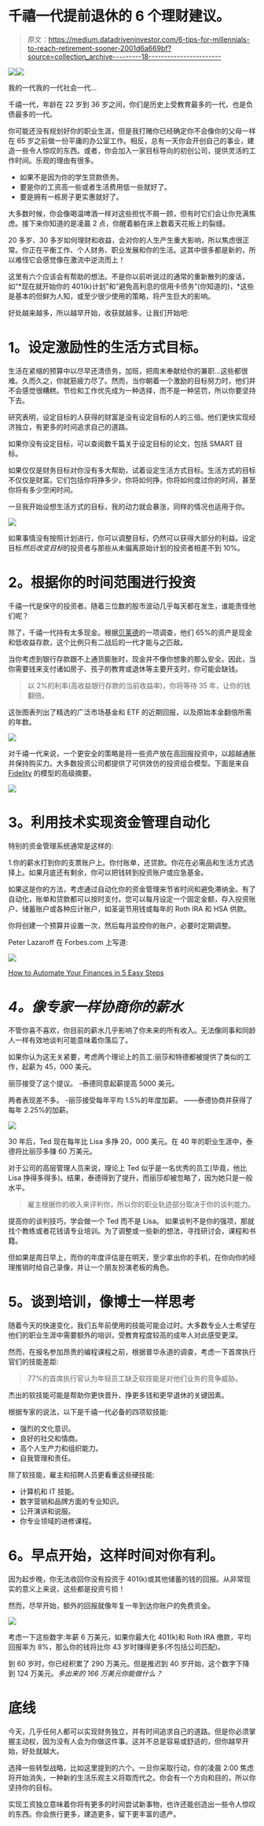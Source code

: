 # 千禧一代提前退休的 6 个理财建议。

> 原文：<https://medium.datadriveninvestor.com/6-tips-for-millennials-to-reach-retirement-sooner-2001d6a669bf?source=collection_archive---------18----------------------->

[![](img/0d34122e25297f1c17c97cf0d0406261.png)](http://www.track.datadriveninvestor.com/181206BYellow)![](img/4657aaaa1a7b2ed93a8885c50cec937f.png)

我的一代我的一代社会一代…

千禧一代，年龄在 22 岁到 36 岁之间，你们是历史上受教育最多的一代，也是负债最多的一代。

你可能还没有规划好你的职业生涯，但是我打赌你已经确定你不会像你的父母一样在 65 岁之前做一份平庸的办公室工作。相反，总有一天你会开创自己的事业，建造一些令人惊叹的东西。或者，你会加入一家目标导向的初创公司，提供灵活的工作时间。乐观的理由有很多。

*   如果不是因为你的学生贷款债务。
*   要是你的工资高一些或者生活费用低一些就好了。
*   要是拥有一栋房子更实惠就好了。

大多数时候，你会像喝温啤酒一样对这些担忧不屑一顾，但有时它们会让你充满焦虑。接下来你知道的是凌晨 2 点，你醒着躺在床上数着天花板上的裂缝。

20 多岁、30 多岁如何理财和收益，会对你的人生产生重大影响，所以焦虑很正常。你正在平衡工作、个人财务、职业发展和你的生活。这其中很多都是新的，所以难怪它会感觉像在激流中逆流而上！

这里有六个应该会有帮助的想法。不是你以前听说过的通常的重新散列的废话，如“*现在就开始你的 401(k)计划”和“避免高利息的信用卡债务”(你知道的)，*这些是基本的但鲜为人知，或至少很少使用的策略，将产生巨大的影响。

好处越来越多，所以越早开始，收获就越多。让我们开始吧:

# **1。设定激励性的生活方式目标。**

生活在紧缩的预算中以尽早还清债务，加班，把周末奉献给你的兼职…这些都很难。久而久之，你就筋疲力尽了。然而，当你朝着一个激励的目标努力时，他们并不会感觉很糟糕。节俭和工作优先成为一种选择，而不是一种惩罚，所以你要坚持下去。

研究表明，设定目标的人获得的财富是没有设定目标的人的三倍。他们更快实现经济独立，有更多的时间追求自己的道路。

如果你没有设定目标，可以查阅数千篇关于设定目标的论文，包括 SMART 目标。

如果仅仅是财务目标对你没有多大帮助，试着设定生活方式目标。生活方式的目标不仅仅是财富。它们包括你将挣多少，你将如何挣，你将如何度过你的时间，甚至你将有多少空闲时间。

一旦我开始设想生活方式的目标，我的动力就会暴涨，同样的情况也适用于你。

![](img/4cde9bf992139cbd0050a8f5b65c1e88.png)

如果事情没有按照计划进行，你可以调整目标，仍然可以获得大部分的利益。设定目标*然后改变目标*的投资者与那些从未偏离原始计划的投资者相差不到 10%。

# **2。根据你的时间范围进行投资**

千禧一代是保守的投资者。随着三位数的股市波动几乎每天都在发生，谁能责怪他们呢？

除了，千禧一代持有太多现金。根据[贝莱德](https://www.blackrock.com/investing/insights/investor-pulse)的一项调查，他们 65%的资产是现金和低收益存款，这个比例只有二战后的一代才能与之匹敌。

当你考虑到银行存款跟不上通货膨胀时，现金并不像你想象的那么安全。因此，当你需要钱来支付诸如房子、孩子的教育或退休等主要开支时，你可能会缺钱。

> 以 2%的利率(高收益银行存款的当前收益率)，你将等待 35 年，让你的钱翻倍。

这张图表列出了精选的广泛市场基金和 ETF 的近期回报，以及原始本金翻倍所需的年数。

![](img/9c6718af173cf35e5f7a5cf5fc11bebd.png)

对千禧一代来说，一个更安全的策略是将一些资产放在高回报投资中，以超越通胀并保持购买力。大多数投资公司都提供了可供效仿的投资组合模型。下面是来自 [Fidelity](https://www.fidelity.com/mutual-funds/fidelity-fund-portfolios/overview) 的模型的高级摘要。

![](img/d6d2ae74408b1dbafcbe3db2a2e88232.png)

# **3。利用技术实现资金管理自动化**

特别的资金管理系统通常是这样的:

1.你的薪水打到你的支票账户上。你付账单，还贷款。你花在必需品和生活方式选择上。如果月底还有剩余，你可以把钱转到投资账户或应急基金。

如果这是你的方法，考虑通过自动化你的资金管理来节省时间和避免滞纳金。有了自动化，账单和贷款都可以按时支付。您可以每月设定一个固定金额，存入投资账户、储蓄账户或各种应计账户，如圣诞节用钱或每年的 Roth IRA 和 HSA 供款。

你将创建一个预算并设置一次，然后每月监控你的账户，必要时定期调整。

Peter Lazaroff 在 Forbes.com 上写道:

![](img/233abc4a2a750dc532a67fd78a49f891.png)

[How to Automate Your Finances in 5 Easy Steps](https://www.forbes.com/sites/peterlazaroff/2018/01/17/how-to-automate-your-finances-in-5-easy-steps/#258bf33329a6)

# ***4。像专家一样协商你的薪水***

不管你喜不喜欢，你目前的薪水几乎影响了你未来的所有收入。无法像同事和同龄人一样有效地谈判可能意味着你落后了。

如果你认为这无关紧要，考虑两个理论上的员工:丽莎和特德都被提供了类似的工作，起薪为 45，000 美元。

丽莎接受了这个提议。
-泰德同意起薪提高 5000 美元。

两者表现差不多。
-丽莎接受每年平均 1.5%的年度加薪。
——泰德协商并获得了每年 2.25%的加薪。

![](img/ff37d0db286516aca721711c0c6798c0.png)

30 年后，Ted 现在每年比 Lisa 多挣 20，000 美元。在 40 年的职业生涯中，泰德将比丽莎多赚 60 万美元。

对于公司的高层管理人员来说，理论上 Ted 似乎是一名优秀的员工(毕竟，他比 Lisa 挣得多得多)。结果，泰德得到了提升，而丽莎却被忽略了，因为她只是一般水平。

> 雇主根据你的收入来评判你，所以你的职业轨迹部分取决于你的谈判能力。

提高你的谈判技巧，学会做一个 Ted 而不是 Lisa。
如果谈判不是你的强项，那就找个教练或者花钱请专业培训。为了调整或一些新的想法，寻找研讨会，课程和书籍。

但如果是周日早上，而你的年度评估是在明天，至少拿出你的手机，在你向你的经理推销时给自己录像，并让一个朋友扮演老板的角色。

# **5。谈到培训，像博士一样思考**

随着今天的快速变化，我们五年前使用的技能可能会过时。大多数专业人士希望在他们的职业生涯中需要额外的培训，受教育程度较高的成年人对此感受更深。

然而，在报名参加昂贵的编程课程之前，根据普华永道的调查，考虑一下首席执行官们的技能差距:

> 77%的首席执行官认为年轻员工缺乏软技能是对他们业务的竞争威胁。

杰出的软技能可能是帮助你更快晋升、挣更多钱和更早退休的关键因素。

根据专家的说法，以下是千禧一代必备的四项软技能:

*   强烈的文化意识。
*   良好的社交和情商。
*   高个人生产力和组织能力。
*   自我管理和责任。

除了软技能，雇主和招聘人员更看重这些硬技能:

*   计算机和 IT 技能。
*   数字营销和品牌方面的专业知识。
*   公开演讲和说服。
*   你专业领域的进修课程。

# **6。早点开始，这样时间对你有利。**

因为起步晚，你无法收回你没有投资于 401(k)或其他储蓄的钱的回报。从非常现实的意义上来说，这些都是投资亏损！

然而，尽早开始，额外的回报就像年复一年到达你账户的免费资金。

![](img/b28cb055f20c84cf253ce9a3d5b3ec21.png)

考虑一下这些数字:年薪 6 万美元，如果你最大化 401(k)和 Roth IRA 缴款，平均回报率为 8%，那么你的钱将比你 43 岁时赚得更多(不包括公司匹配)。

到 60 岁时，你已经积累了 290 万美元。但是推迟到 40 岁开始，这个数字下降到 124 万美元。*多出来的 166 万美元你能做什么？*

# **底线**

今天，几乎任何人都可以实现财务独立，并有时间追求自己的道路。但是你必须掌握主动权，因为没有人会为你做这件事。这并不总是容易或舒适的，但你越早开始，好处就越大。

选择一些转型战略，比如这里提到的六个。一旦你采取行动，你的凌晨 2:00 焦虑将开始消失，一种新的生活乐观主义将取而代之。你会有一个方向和目的，所以你坚持你的目标。

实现工资独立意味着你将有更多的时间尝试新事物，也许还能创造出一些令人惊叹的东西。你会旅行更多，建造更多，留下更丰富的遗产。